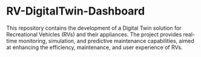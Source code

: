 # RV-DigitalTwin-Dashboard
This repository contains the development of a Digital Twin solution for Recreational Vehicles (RVs) and their appliances. The project provides real-time monitoring, simulation, and predictive maintenance capabilities, aimed at enhancing the efficiency, maintenance, and user experience of RVs. 
